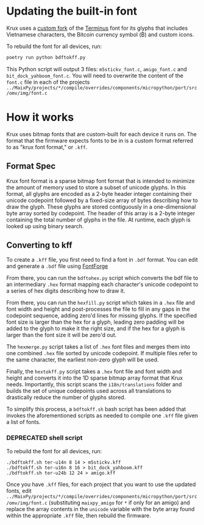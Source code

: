 # Updating the built-in font
Krux uses a [custom fork](https://github.com/bachan/terminus-font-vietnamese) of the [Terminus](http://terminus-font.sourceforge.net/) font for its glyphs that includes Vietnamese characters, the Bitcoin currency symbol (₿) and custom icons.

To rebuild the font for all devices, run:
```python
poetry run python bdftokff.py
```

This Python script will output 3 files: `m5stickv_font.c`, `amigo_font.c` and `bit_dock_yahboom_font.c`. You will need to overwrite the content of the `font.c` file in each of the projects `../MaixPy/projects/*/compile/overrides/components/micropython/port/src/omv/img/font.c`

# How it works
Krux uses bitmap fonts that are custom-built for each device it runs on. The format that the firmware expects fonts to be in is a custom format referred to as "krux font format," or `.kff`. 

## Format Spec
Krux font format is a sparse bitmap font format that is intended to minimize the amount of memory used to store a subset of unicode glyphs. In this format, all glyphs are encoded as a 2-byte header integer containing their unicode codepoint followed by a fixed-size array of bytes describing how to draw the glyph. These glyphs are stored contiguously in a one-dimensional byte array sorted by codepoint. The header of this array is a 2-byte integer containing the total number of glyphs in the file. At runtime, each glyph is looked up using binary search.

## Converting to kff
To create a `.kff` file, you first need to find a font in `.bdf` format. You can edit and generate a `.bdf` file using [FontForge](https://fontforge.org)

From there, you can run the `bdftohex.py` script which converts the bdf file to an intermediary `.hex` format mapping each character's unicode codepoint to a series of hex digits describing how to draw it.

From there, you can run the `hexfill.py` script which takes in a `.hex` file and font width and height and post-processes the file to fill in any gaps in the codepoint sequence, adding zero'd lines for missing glyphs. If the specified font size is larger than the hex for a glyph, leading zero padding will be added to the glyph to make it the right size, and if the hex for a glyph is larger than the font size it will be zero'd out.

The `hexmerge.py` script takes a list of `.hex` font files and merges them into one combined `.hex` file sorted by unicode codepoint. If multiple files refer to the same character, the earliest non-zero glyph will be used.

Finally, the `hextokff.py` script takes a `.hex` font file and font width and height and converts it into the 1D sparse bitmap array format that Krux needs. Importantly, this script scans the `i18n/translations` folder and builds the set of unique codepoints used across all translations to drastically reduce the number of glyphs stored.

To simplify this process, a `bdftokff.sh` bash script has been added that invokes the aforementioned scripts as needed to compile one `.kff` file given a list of fonts.

### DEPRECATED shell script
To rebuild the font for all devices, run:
```
./bdftokff.sh ter-u14n 8 14 > m5stickv.kff
./bdftokff.sh ter-u16n 8 16 > bit_dock_yahboom.kff
./bdftokff.sh ter-u24b 12 24 > amigo.kff
```

Once you have `.kff` files, for each project that you want to use the updated fonts, edit `../MaixPy/projects/*/compile/overrides/components/micropython/port/src/omv/img/font.c` (substituting `maixpy_amigo` for `*` if only for an amigo) and replace the array contents in the `unicode` variable with the byte array found within the appropriate `.kff` file, then rebuild the firmware.